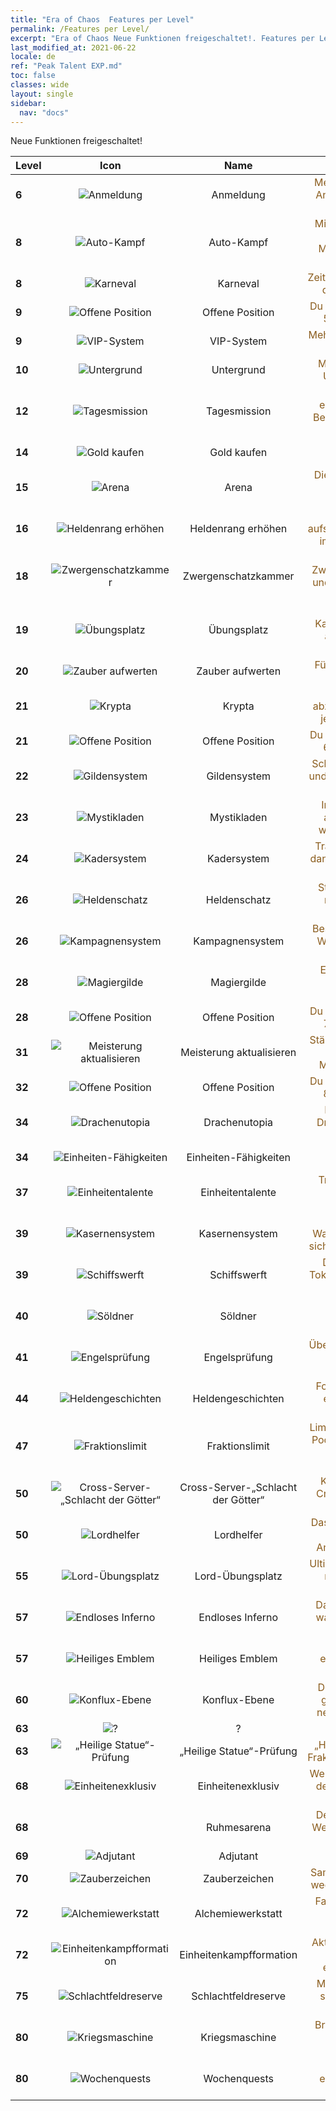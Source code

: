 ```yaml
---
title: "Era of Chaos  Features per Level"
permalink: /Features per Level/
excerpt: "Era of Chaos Neue Funktionen freigeschaltet!. Features per Level."
last_modified_at: 2021-06-22
locale: de
ref: "Peak Talent EXP.md"
toc: false
classes: wide
layout: single
sidebar:
  nav: "docs"
---
```


  Neue Funktionen freigeschaltet!

  | Level | Icon | Name | Beschreibung |
  |:------|:----:|:----------:|:----------:|
  | **6** | ![Anmeldung](/images/s/xgn_qiandao.png) | Anmeldung | <span style="color: #8a5c1d">Melde dich täglich an, um Anmeldebelohnungen zu erhalten.</span> |
  | **8** | ![Auto-Kampf](/images/s/xgn_fuben.png) | Auto-Kampf | <span style="color: #8a5c1d">Mit „Auto-Kampf“ kannst du ganz leicht alle Missionen auf der Karte abschließen!</span> |
  | **8** | ![Karneval](/images/s/xgn_huodong.png) | Karneval | <span style="color: #8a5c1d">Zeitbegrenzte Missionen mit dauerhaften Vorteilen!</span> |
  | **9** | ![Offene Position](/images/s/xgn_buzhen.png) | Offene Position | <span style="color: #8a5c1d">Du kannst dieser Formation 5 Einheiten zuordnen.</span> |
  | **9** | ![VIP-System](/images/s/xgn_tequan.png) | VIP-System | <span style="color: #8a5c1d">Mehrere dauerhafte Vorteile sind unterwegs!</span> |
  | **10** | ![Untergrund](/images/s/xgn_dixiacheng.png) | Untergrund | <span style="color: #8a5c1d">Mach dich bereit, in den Untergrund zu gehen!</span> |
  | **12** | ![Tagesmission](/images/s/xgn_renwu.png) | Tagesmission | <span style="color: #8a5c1d">Wenn du Aufgaben erledigst, bekommst du Belohnungen, die dir beim Aufstieg helfen.</span> |
  | **14** | ![Gold kaufen](/images/s/xgn_huangjin.png) | Gold kaufen | <span style="color: #8a5c1d">Tausche Gold gegen Diamanten.</span> |
  | **15** | ![Arena](/images/s/xgn_jingjichang.png) | Arena | <span style="color: #8a5c1d">Die beiden besten Spieler wetteifern um Vorherrschaft.</span> |
  | **16** | ![Heldenrang erhöhen](/images/s/xgn_yingxiong.png) | Heldenrang erhöhen | <span style="color: #8a5c1d">Lass deine Helden aufsteigen, um ihre Attribute immens zu verbessern!</span> |
  | **18** | ![Zwergenschatzkammer](/images/s/xgn_airen.png) | Zwergenschatzkammer | <span style="color: #8a5c1d">Greife die Zwergenschatzkammer an und hol dir den Schatz der Zwerge!</span> |
  | **19** | ![Übungsplatz](/images/s/xgn_xunlian.png) | Übungsplatz | <span style="color: #8a5c1d">Erlerne höhere Kampffähigkeiten, um sie auf dem Schlachtfeld einzusetzen!</span> |
  | **20** | ![Zauber aufwerten](/images/s/xgn_yingxiong.png) | Zauber aufwerten | <span style="color: #8a5c1d">Führe deine Helden in die Schlacht!</span> |
  | **21** | ![Krypta](/images/s/xgn_muxue.png) | Krypta | <span style="color: #8a5c1d">Skelett-Einheiten abzuwehren verschafft dir jede Menge Erfahrung.</span> |
  | **21** | ![Offene Position](/images/s/xgn_buzhen.png) | Offene Position | <span style="color: #8a5c1d">Du kannst dieser Formation 6 Einheiten zuordnen.</span> |
  | **22** | ![Gildensystem](/images/s/xgn_lianmeng.png) | Gildensystem | <span style="color: #8a5c1d">Schließ dich einer Gilde an und strebt gemeinsam nach Ruhm!</span> |
  | **23** | ![Mystikladen](/images/s/xgn_shangdian.png) | Mystikladen | <span style="color: #8a5c1d">Im Mystikladen warten allerhand seltene und wertvolle Gegenstände.</span> |
  | **24** | ![Kadersystem](/images/s/xgn_tujian.png) | Kadersystem | <span style="color: #8a5c1d">Trainiere deine Einheiten, dann sind sie im Kampf viel stärker!</span> |
  | **26** | ![Heldenschatz](/images/s/xgn_baowu.png) | Heldenschatz | <span style="color: #8a5c1d">Stärkt deine Helden, um mächtige Fähigkeiten freizuschalten!</span> |
  | **26** | ![Kampagnensystem](/images/s/xgn_yuanzheng.png) | Kampagnensystem | <span style="color: #8a5c1d">Besiege alle gegnerischen Wachen, um die Goblin-Schätze zu bergen.</span> |
  | **28** | ![Magiergilde](/images/s/xgn_mofa.png) | Magiergilde | <span style="color: #8a5c1d">Erhöhe die Kraft deiner Heldenzauber in der Magiegilde!</span> |
  | **28** | ![Offene Position](/images/s/xgn_buzhen.png) | Offene Position | <span style="color: #8a5c1d">Du kannst dieser Formation 7 Einheiten zuordnen.</span> |
  | **31** | ![Meisterung aktualisieren](/images/s/xgn_yingxiong.png) | Meisterung aktualisieren | <span style="color: #8a5c1d">Stärke deine Helden, indem du ihnen passende Meisterungen verleihst!</span> |
  | **32** | ![Offene Position](/images/s/xgn_buzhen.png) | Offene Position | <span style="color: #8a5c1d">Du kannst dieser Formation 8 Einheiten zuordnen.</span> |
  | **34** | ![Drachenutopia](/images/s/xgn_longzhiguo.png) | Drachenutopia | <span style="color: #8a5c1d">Erschlage die großen Drachen und werde zum Drachentöter!</span> |
  | **34** | ![Einheiten-Fähigkeiten](/images/s/xgn_bingtuan.png) | Einheiten-Fähigkeiten | <span style="color: #8a5c1d">Stärkt die Einheiten-Fähigkeiten immens!</span> |
  | **37** | ![Einheitentalente](/images/s/xgn_tianfu.png) | Einheitentalente | <span style="color: #8a5c1d">Trainiere, um das Talent deiner Einheit zu verbessern!</span> |
  | **39** | ![Kasernensystem](/images/s/xgn_chaoxue.png) | Kasernensystem | <span style="color: #8a5c1d">Nach dem Bau des Wachhauses beschleunigt sich die Token-Herstellung.</span> |
  | **39** | ![Schiffswerft](/images/s/xgn_chuanwu.png) | Schiffswerft | <span style="color: #8a5c1d">Du erhältst Einheiten-Tokens, wenn du Missionen ausführst!</span> |
  | **40** | ![Söldner](/images/s/xgn_guyongbing.png) | Söldner | <span style="color: #8a5c1d">Gilden unterstützen einander bei Herausforderungen.</span> |
  | **41** | ![Engelsprüfung](/images/s/xgn_yunzhongcheng.png) | Engelsprüfung | <span style="color: #8a5c1d">Übertriff dich selbst in einer Prüfung auf Mut und Weisheit!</span> |
  | **44** | ![Heldengeschichten](/images/s/xgn_yingxiong.png) | Heldengeschichten | <span style="color: #8a5c1d">Folge deinen Helden und erlebe die Geburt von Legenden!</span> |
  | **47** | ![Fraktionslimit](/images/s/xgn_RaceDraw.png) | Fraktionslimit | <span style="color: #8a5c1d">Limitierter Fraktionskarten-Pool, um deine Aufstellung möglichst effektiv einzusetzen.</span> |
  | **50** | ![Cross-Server-„Schlacht der Götter“](/images/s/xgn_crossFight.png) | Cross-Server-„Schlacht der Götter“ | <span style="color: #8a5c1d">Krieg der Könige in der Cross-Server-„Schlacht der Götter“</span> |
  | **50** | ![Lordhelfer](/images/s/xgn_lordmanager.png) | Lordhelfer | <span style="color: #8a5c1d">Das integrierte System, um Ziele einfach durch Antippen abzuschließen.</span> |
  | **55** | ![Lord-Übungsplatz](/images/s/xgn_xunlian.png) | Lord-Übungsplatz | <span style="color: #8a5c1d">Ultimatives Training, um die mächtigste Armee zu erschaffen.</span> |
  | **57** | ![Endloses Inferno](/images/s/xgn_lianyu.png) | Endloses Inferno | <span style="color: #8a5c1d">Das Fegefeuer ist da und wartet darauf, erobert zu werden.</span> |
  | **57** | ![Heiliges Emblem](/images/s/xgn_holy.png) | Heiliges Emblem | <span style="color: #8a5c1d"> Ein Heiliges Emblem erscheint und bietet dir Superkräfte.</span> |
  | **60** | ![Konflux-Ebene](/images/s/xgn_weimian.png) | Konflux-Ebene | <span style="color: #8a5c1d">Der Pfad vor dir hat sich geöffnet. Stell dich der neuen Herausforderung!</span> |
  | **63** | ![?](/images/s/xgn_AidTeam.png) | ? | ? |
  | **63** | ![„Heilige Statue“-Prüfung](/images/s/globalImgUI_jossChallenge.png) | „Heilige Statue“-Prüfung | <span style="color: #8a5c1d">„Heilige Statue“-Prüfung, Fraktionsherausforderungen</span> |
  | **68** | ![Einheitenexklusiv](/images/s/xgn_bingtuanzhuanshu.png) | Einheitenexklusiv | <span style="color: #8a5c1d">Werte den exklusiven Inhalt der Einheit auf und zeige legendäre Kraft.</span> |
  | **68** |  | Ruhmesarena | <span style="color: #8a5c1d">Der Kampf um Ruhm, ein Wettkampf von Stärke und Weisheit</span> |
  | **69** | ![Adjutant](/images/s/xgn_ViceHero.png) | Adjutant | ? |
  | **70** | ![Zauberzeichen](/images/s/xgn_fashukeyin.png) | Zauberzeichen | <span style="color: #8a5c1d">Sammle Zauberbücher und wechsle sie nach Belieben.</span> |
  | **72** | ![Alchemiewerkstatt](/images/s/xgn_Achelmy.png) | Alchemiewerkstatt | <span style="color: #8a5c1d">Fantastische Formeln zur Veredelung seltener Gegenstände</span> |
  | **72** | ![Einheitenkampfformation](/images/s/xgn_battleArray.png) | Einheitenkampfformation | <span style="color: #8a5c1d">Aktiviere das Potenzial der Fraktion und erlange exklusive Fähigkeiten.</span> |
  | **75** | ![Schlachtfeldreserve](/images/s/xgn_backup.png) | Schlachtfeldreserve | <span style="color: #8a5c1d">Mächtige Verstärkungen sind der Schlüssel zum Sieg.</span> |
  | **80** | ![Kriegsmaschine](/images/s/xgn_zhanzhengqixie.png) | Kriegsmaschine | <span style="color: #8a5c1d">Brandneue Schlachtfeld-Einheit, deren Taten legendär sind.</span> |
  | **80** | ![Wochenquests](/images/s/xgn_renwu.png) | Wochenquests | <span style="color: #8a5c1d">Durchhaltevermögen entscheidet über Erfolg oder Niederlage.</span> |
